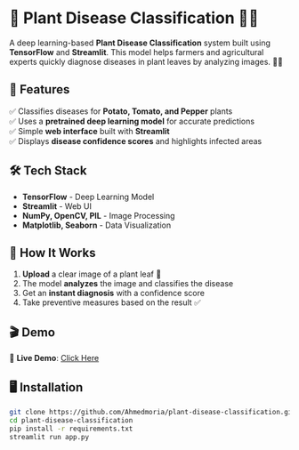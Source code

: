 # 🌿 Plant Disease Classification 🌱🔬

A deep learning-based **Plant Disease Classification** system built using **TensorFlow** and **Streamlit**. This model helps farmers and agricultural experts quickly diagnose diseases in plant leaves by analyzing images. 🍃📸

## 🚀 Features
✅ Classifies diseases for **Potato, Tomato, and Pepper** plants  
✅ Uses a **pretrained deep learning model** for accurate predictions  
✅ Simple **web interface** built with **Streamlit**  
✅ Displays **disease confidence scores** and highlights infected areas  

## 🛠️ Tech Stack
- **TensorFlow** - Deep Learning Model  
- **Streamlit** - Web UI  
- **NumPy, OpenCV, PIL** - Image Processing  
- **Matplotlib, Seaborn** - Data Visualization  

## 📸 How It Works
1. **Upload** a clear image of a plant leaf 🍃  
2. The model **analyzes** the image and classifies the disease  
3. Get an **instant diagnosis** with a confidence score  
4. Take preventive measures based on the result ✅  

## 🎬 Demo
🔗 **Live Demo**: [Click Here](https://shadowfix-by-ahmed.streamlit.app/)  

## 🖥️ Installation
```bash
git clone https://github.com/Ahmedmoria/plant-disease-classification.git
cd plant-disease-classification
pip install -r requirements.txt
streamlit run app.py
